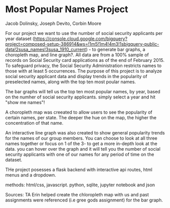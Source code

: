 # Most Popular Names Project
Jacob Dolinsky, Joseph Devito, Corbin Moore

For our project we want to use the number of social security applicants per year dataset (https://console.cloud.google.com/bigquery?project=composed-setup-386914&ws=!1m5!1m4!4m3!1sbigquery-public-data!2susa_names!3susa_1910_current) -  to generate bar graphs, a choropleth map, and line graph?.  All data are from a 100% sample of records on Social Security card applications as of the end of February 2015.  
To safeguard privacy, the Social Security Administration restricts names to those with at least 5 occurrences. 
The purpose of this project is to analyze social security applicant data and display trends in the popularity of preselected names, along with the top ten most poular names.

The bar graphs will tell us the top ten most popular names, by year, based on the numher of social security applicants. simply select a year and hit "show me names"!

A choropleth map was creeated to allow users to see the popularity of certain names, per state. The deeper the hue on the map, the higher the concentration of that name. 

An interactive line graph was also created to show general popularity trends for the names of our group members. You can choose to look at all three names together or focus on 1 of the 3- to get a more in-depth look at the data. you can hover over the graph and it will tell you the number of social security applicants with one of our names for any period of time on the dataset. 

THe project posesses a flask backend with interactive api routes, html menus and a dropdown. 

methods: html/css, javascript. python, sqlite, jupyter notebook and json

Sources: TA Erin helped create the chloropleth map with us and past assignments were referenced (i.e gree gods assignment) for the bar graph.
